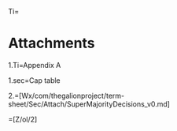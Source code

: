 Ti=<h1>Attachments</h1>

1.Ti=Appendix A

1.sec=Cap table

2.=[Wx/com/thegalionproject/term-sheet/Sec/Attach/SuperMajorityDecisions_v0.md]

=[Z/ol/2]